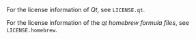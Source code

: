 For the license information of *Qt*, see `LICENSE.qt`.

For the license information of the *qt homebrew formula files*, see `LICENSE.homebrew`.
